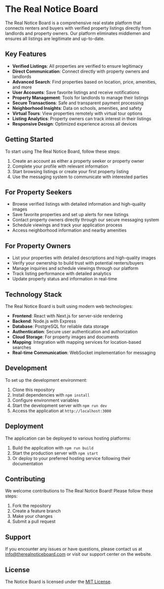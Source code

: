 # The Real Notice Board

The Real Notice Board is a comprehensive real estate platform that connects renters and buyers with verified property listings directly from landlords and property owners. Our platform eliminates middlemen and ensures all listings are legitimate and up-to-date.

## Key Features

- **Verified Listings**: All properties are verified to ensure legitimacy
- **Direct Communication**: Connect directly with property owners and landlords
- **Advanced Search**: Find properties based on location, price, amenities, and more
- **User Accounts**: Save favorite listings and receive notifications
- **Property Management**: Tools for landlords to manage their listings
- **Secure Transactions**: Safe and transparent payment processing
- **Neighborhood Insights**: Data on schools, amenities, and safety
- **Virtual Tours**: View properties remotely with virtual tour options
- **Listing Analytics**: Property owners can track interest in their listings
- **Responsive Design**: Optimized experience across all devices

## Getting Started

To start using The Real Notice Board, follow these steps:

1. Create an account as either a property seeker or property owner
2. Complete your profile with relevant information
3. Start browsing listings or create your first property listing
4. Use the messaging system to communicate with interested parties

## For Property Seekers

- Browse verified listings with detailed information and high-quality images
- Save favorite properties and set up alerts for new listings
- Contact property owners directly through our secure messaging system
- Schedule viewings and track your application process
- Access neighborhood information and nearby amenities

## For Property Owners

- List your properties with detailed descriptions and high-quality images
- Verify your ownership to build trust with potential renters/buyers
- Manage inquiries and schedule viewings through our platform
- Track listing performance with detailed analytics
- Update property status and information in real-time

## Technology Stack

The Real Notice Board is built using modern web technologies:

- **Frontend**: React with Next.js for server-side rendering
- **Backend**: Node.js with Express
- **Database**: PostgreSQL for reliable data storage
- **Authentication**: Secure user authentication and authorization
- **Cloud Storage**: For property images and documents
- **Mapping**: Integration with mapping services for location-based searches
- **Real-time Communication**: WebSocket implementation for messaging

## Development

To set up the development environment:

1. Clone this repository
2. Install dependencies with `npm install`
3. Configure environment variables
4. Start the development server with `npm run dev`
5. Access the application at `http://localhost:3000`

## Deployment

The application can be deployed to various hosting platforms:

1. Build the application with `npm run build`
2. Start the production server with `npm start`
3. Or deploy to your preferred hosting service following their documentation

## Contributing

We welcome contributions to The Real Notice Board! Please follow these steps:

1. Fork the repository
2. Create a feature branch
3. Make your changes
4. Submit a pull request

## Support

If you encounter any issues or have questions, please contact us at info@therealnoticeboard.com or visit our support center on the website.

## License

The Notice Board is licensed under the [MIT License](LICENSE).
